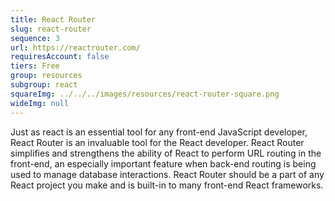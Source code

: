 ```yaml
---
title: React Router
slug: react-router
sequence: 3
url: https://reactrouter.com/
requiresAccount: false
tiers: Free
group: resources
subgroup: react
squareImg: ../../../images/resources/react-router-square.png
wideImg: null
---
```


Just as react is an essential tool for any front-end JavaScript developer, React Router is an invaluable tool for the React developer.  React Router simplifies and strengthens the ability of React to perform URL routing in the front-end, an especially important feature when back-end routing is being used to manage database interactions.  React Router should be a part of any React project you make and is built-in to many front-end React frameworks.